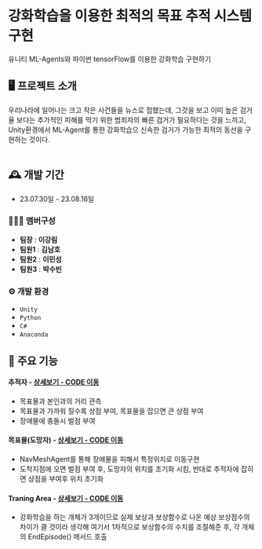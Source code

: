 # 강화학습을 이용한 최적의 목표 추적 시스템 구현
유니티 ML-Agents와 파이썬 tensorFlow를 이용한 강화학습 구현하기


## 🖥️ 프로젝트 소개
우리나라에 일어나는 크고 작은 사건들을 뉴스로 접했는데, 그것을 보고 이미 높은 검거율 보다는 추가적인 피해를 막기 위한 범죄자의 빠른 검거가 필요하다는 것을 느끼고, Unity환경에서 ML-Agent를 통한 강화학습으 신속한 검거가 가능한 최적의 동선을 구현하는 것이다.  
<br>

## 🕰️ 개발 기간
* 23.07.30일 - 23.08.16일

### 🧑‍🤝‍🧑 맴버구성
 - **팀장** : **이강림** 
 - **팀원1** : **김남호** 
 - **팀원2** : **이민성** 
 - **팀원3** : **박수빈** 


### ⚙️ 개발 환경
- `Unity`
- `Python`
- `C#`
- `Anaconda`

## 📌 주요 기능
#### 추적자 - <a href="https://github.com/FrogRim/DevDay/blob/main/Assets/DevDay/ChaserAgent.cs" >상세보기 - CODE 이동</a>
- 목표물과 본인과의 거리 관측
- 목표물과 가까워 질수록 상점 부여, 목표물을 잡으면 큰 상점 부여
- 장애물에 충돌시 벌점 부여

#### 목표물(도망자) - <a href="https://github.com/FrogRim/DevDay/blob/main/Assets/Goalgoing.cs" >상세보기 - CODE 이동</a>
- NavMeshAgent를 통해 장애물을 피해서 특정위치로 이동구현
- 도착지점에 오면 벌점 부여 후, 도망자의 위치를 초기화 시킴, 반대로 추적자에 잡히면 상점을 부여후 위치 초기화

#### Traning Area - <a href="https://github.com/FrogRim/DevDay/blob/main/Assets/DevDay/ChaserManager.cs" >상세보기 - CODE 이동</a>
- 강화학습을 하는 개체가 3개이므로 실제 보상과 보상함수로 나온 예상 보상점수의 차이가 클 것이라 생각해 여기서 1차적으로 보상함수의 수치를 조절해준 후, 각 개체의 EndEpisode() 메서드 호출
